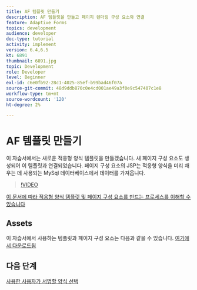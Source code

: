 ```yaml
---
title: AF 템플릿 만들기
description: AF 템플릿을 만들고 페이지 렌더링 구성 요소와 연결
feature: Adaptive Forms
topics: development
audience: developer
doc-type: tutorial
activity: implement
version: 6.4,6.5
kt: 6891
thumbnail: 6891.jpg
topic: Development
role: Developer
level: Beginner
exl-id: c6e0fb92-28c1-4025-85ef-b99bad46f07a
source-git-commit: 48d9ddb870c0e4cd001ae49a3f0e9c547407c1e8
workflow-type: tm+mt
source-wordcount: '120'
ht-degree: 2%

---
```


# AF 템플릿 만들기

이 자습서에서는 새로운 적응형 양식 템플릿을 만들겠습니다. 새 페이지 구성 요소도 생성되어 이 템플릿과 연결되었습니다. 페이지 구성 요소의 JSP는 적응형 양식을 미리 채우는 데 사용되는 MySql 데이터베이스에서 데이터를 가져옵니다.


>[!VIDEO](https://video.tv.adobe.com/v/27828?quality=12&learn=on)

[이 문서에 따라 적응형 양식 템플릿 및 페이지 구성 요소를 만드는 프로세스를 이해할 수 있습니다](https://experienceleague.adobe.com/docs/experience-manager-learn/forms/storing-and-retrieving-form-data/part5.html?lang=en#storing-and-retrieving-form-data)


## Assets

이 자습서에서 사용하는 템플릿과 페이지 구성 요소는 다음과 같을 수 있습니다. [여기에서 다운로드됨](assets/sign-multiple-forms-template.zip)

## 다음 단계

[사용한 사용자가 서명할 양식 선택](./create-initial-form.md)
